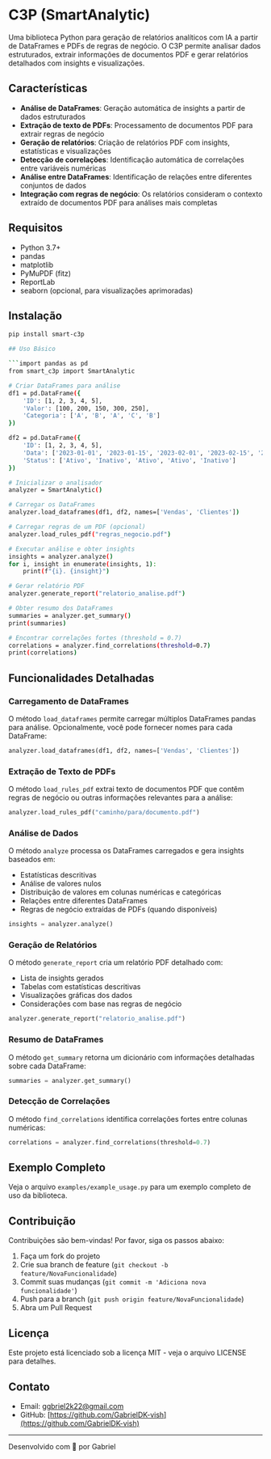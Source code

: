 # C3P (SmartAnalytic)

Uma biblioteca Python para geração de relatórios analíticos com IA a partir de DataFrames e PDFs de regras de negócio. O C3P permite analisar dados estruturados, extrair informações de documentos PDF e gerar relatórios detalhados com insights e visualizações.

## Características

- **Análise de DataFrames**: Geração automática de insights a partir de dados estruturados
- **Extração de texto de PDFs**: Processamento de documentos PDF para extrair regras de negócio
- **Geração de relatórios**: Criação de relatórios PDF com insights, estatísticas e visualizações
- **Detecção de correlações**: Identificação automática de correlações entre variáveis numéricas
- **Análise entre DataFrames**: Identificação de relações entre diferentes conjuntos de dados
- **Integração com regras de negócio**: Os relatórios consideram o contexto extraído de documentos PDF para análises mais completas

## Requisitos

- Python 3.7+
- pandas
- matplotlib
- PyMuPDF (fitz)
- ReportLab
- seaborn (opcional, para visualizações aprimoradas)

## Instalação

```bash
pip install smart-c3p

## Uso Básico

```import pandas as pd
from smart_c3p import SmartAnalytic

# Criar DataFrames para análise
df1 = pd.DataFrame({
    'ID': [1, 2, 3, 4, 5],
    'Valor': [100, 200, 150, 300, 250],
    'Categoria': ['A', 'B', 'A', 'C', 'B']
})

df2 = pd.DataFrame({
    'ID': [1, 2, 3, 4, 5],
    'Data': ['2023-01-01', '2023-01-15', '2023-02-01', '2023-02-15', '2023-03-01'],
    'Status': ['Ativo', 'Inativo', 'Ativo', 'Ativo', 'Inativo']
})

# Inicializar o analisador
analyzer = SmartAnalytic()

# Carregar os DataFrames
analyzer.load_dataframes(df1, df2, names=['Vendas', 'Clientes'])

# Carregar regras de um PDF (opcional)
analyzer.load_rules_pdf("regras_negocio.pdf")

# Executar análise e obter insights
insights = analyzer.analyze()
for i, insight in enumerate(insights, 1):
    print(f"{i}. {insight}")

# Gerar relatório PDF
analyzer.generate_report("relatorio_analise.pdf")

# Obter resumo dos DataFrames
summaries = analyzer.get_summary()
print(summaries)

# Encontrar correlações fortes (threshold = 0.7)
correlations = analyzer.find_correlations(threshold=0.7)
print(correlations)
```

## Funcionalidades Detalhadas

### Carregamento de DataFrames

O método `load_dataframes` permite carregar múltiplos DataFrames pandas para análise. Opcionalmente, você pode fornecer nomes para cada DataFrame:

```python
analyzer.load_dataframes(df1, df2, names=['Vendas', 'Clientes'])
```

### Extração de Texto de PDFs

O método `load_rules_pdf` extrai texto de documentos PDF que contêm regras de negócio ou outras informações relevantes para a análise:

```python
analyzer.load_rules_pdf("caminho/para/documento.pdf")
```

### Análise de Dados

O método `analyze` processa os DataFrames carregados e gera insights baseados em:

- Estatísticas descritivas
- Análise de valores nulos
- Distribuição de valores em colunas numéricas e categóricas
- Relações entre diferentes DataFrames
- Regras de negócio extraídas de PDFs (quando disponíveis)

```python
insights = analyzer.analyze()
```

### Geração de Relatórios

O método `generate_report` cria um relatório PDF detalhado com:

- Lista de insights gerados
- Tabelas com estatísticas descritivas
- Visualizações gráficas dos dados
- Considerações com base nas regras de negócio

```python
analyzer.generate_report("relatorio_analise.pdf")
```

### Resumo de DataFrames

O método `get_summary` retorna um dicionário com informações detalhadas sobre cada DataFrame:

```python
summaries = analyzer.get_summary()
```

### Detecção de Correlações

O método `find_correlations` identifica correlações fortes entre colunas numéricas:

```python
correlations = analyzer.find_correlations(threshold=0.7)
```

## Exemplo Completo

Veja o arquivo `examples/example_usage.py` para um exemplo completo de uso da biblioteca.

## Contribuição

Contribuições são bem-vindas! Por favor, siga os passos abaixo:

1. Faça um fork do projeto
2. Crie sua branch de feature (`git checkout -b feature/NovaFuncionalidade`)
3. Commit suas mudanças (`git commit -m 'Adiciona nova funcionalidade'`)
4. Push para a branch (`git push origin feature/NovaFuncionalidade`)
5. Abra um Pull Request

## Licença

Este projeto está licenciado sob a licença MIT - veja o arquivo LICENSE para detalhes.

## Contato

- Email: ggbriel2k22@gmail.com
- GitHub: [https://github.com/GabrielDK-vish](https://github.com/GabrielDK-vish)

---

Desenvolvido com 🐓 por Gabriel
